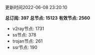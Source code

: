 更新时间2022-06-08 23:20:10

**总订阅: 397**
**总节点: 15123**
**有效节点: 2560**
- v2ray节点: 1731
- ss节点: 378
- trojan节点: 261
- ssr节点: 190

